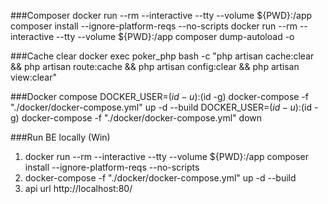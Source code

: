 ###Composer
docker run --rm --interactive --tty --volume ${PWD}:/app composer install --ignore-platform-reqs --no-scripts
docker run --rm --interactive --tty --volume ${PWD}:/app composer dump-autoload -o

###Cache clear
docker exec poker_php bash -c "php artisan cache:clear && php artisan route:cache && php artisan config:clear && php artisan view:clear"

###Docker compose
DOCKER_USER=$(id -u):$(id -g) docker-compose -f "./docker/docker-compose.yml" up -d --build
DOCKER_USER=$(id -u):$(id -g) docker-compose -f "./docker/docker-compose.yml" down

###Run BE locally (Win)
1. docker run --rm --interactive --tty --volume ${PWD}:/app composer install --ignore-platform-reqs --no-scripts
2. docker-compose -f "./docker/docker-compose.yml" up -d --build
3. api url http://localhost:80/